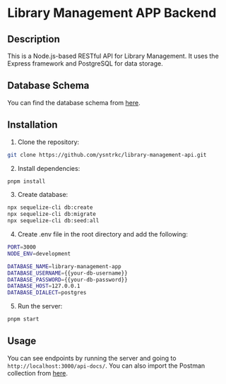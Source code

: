 # Library Management APP Backend

## Description

This is a Node.js-based RESTful API for Library Management. It uses the Express framework and PostgreSQL for data storage.

## Database Schema

You can find the database schema from [here](https://drawsql.app/teams/yasin-6/diagrams/library-management).

## Installation

1. Clone the repository:

``` BASH
git clone https://github.com/ysntrkc/library-management-api.git
```

2. Install dependencies:

``` BASH
pnpm install
```

3. Create database:

``` BASH
npx sequelize-cli db:create
npx sequelize-cli db:migrate
npx sequelize-cli db:seed:all
```

4. Create .env file in the root directory and add the following:

``` BASH
PORT=3000
NODE_ENV=development

DATABASE_NAME=library-management-app
DATABASE_USERNAME={{your-db-username}}
DATABASE_PASSWORD={{your-db-password}}
DATABASE_HOST=127.0.0.1
DATABASE_DIALECT=postgres
```

5. Run the server:

``` BASH
pnpm start
```

## Usage

You can see endpoints by running the server and going to `http://localhost:3000/api-docs/`.
You can also import the Postman collection from [here](./docs/library-management-api.postman_collection.json).
